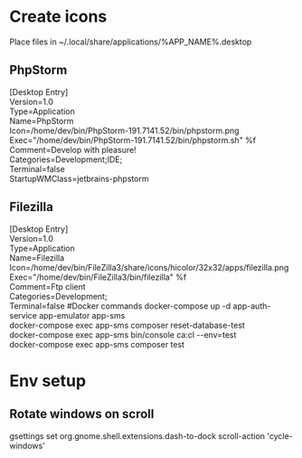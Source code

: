 # Create icons
Place files in ~/.local/share/applications/%APP_NAME%.desktop
## PhpStorm
[Desktop Entry]<br>
Version=1.0<br>
Type=Application<br>
Name=PhpStorm<br>
Icon=/home/dev/bin/PhpStorm-191.7141.52/bin/phpstorm.png<br>
Exec="/home/dev/bin/PhpStorm-191.7141.52/bin/phpstorm.sh" %f<br>
Comment=Develop with pleasure!<br>
Categories=Development;IDE;<br>
Terminal=false<br>
StartupWMClass=jetbrains-phpstorm
## Filezilla
[Desktop Entry]<br>
Version=1.0<br>
Type=Application<br>
Name=Filezilla<br>
Icon=/home/dev/bin/FileZilla3/share/icons/hicolor/32x32/apps/filezilla.png<br>
Exec="/home/dev/bin/FileZilla3/bin/filezilla" %f<br>
Comment=Ftp client<br>
Categories=Development;<br>
Terminal=false
#Docker commands
docker-compose up -d app-auth-service app-emulator app-sms<br>
docker-compose exec app-sms composer reset-database-test<br>
docker-compose exec app-sms bin/console ca:cl --env=test<br>
docker-compose exec app-sms composer test

# Env setup
## Rotate windows on scroll 
gsettings set org.gnome.shell.extensions.dash-to-dock scroll-action 'cycle-windows'
